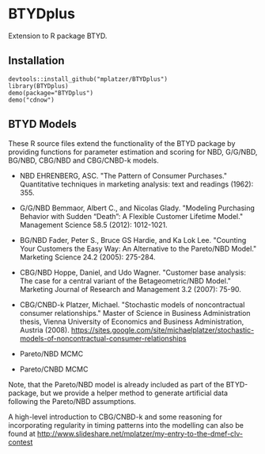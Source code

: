BTYDplus
========

Extension to R package BTYD.

Installation
------------

```
devtools::install_github("mplatzer/BTYDplus")
library(BTYDplus)
demo(package="BTYDplus")
demo("cdnow")
```

BTYD Models
-----------

These R source files extend the functionality of the BTYD package by providing functions for parameter estimation and scoring for NBD, G/G/NBD, BG/NBD, CBG/NBD and CBG/CNBD-k models.

* NBD
EHRENBERG, ASC. "The Pattern of Consumer Purchases." Quantitative techniques in marketing analysis: text and readings (1962): 355.

* G/G/NBD
Bemmaor, Albert C., and Nicolas Glady. "Modeling Purchasing Behavior with Sudden “Death”: A Flexible Customer Lifetime Model." Management Science 58.5 (2012): 1012-1021.

* BG/NBD
Fader, Peter S., Bruce GS Hardie, and Ka Lok Lee. "Counting Your Customers the Easy Way: An Alternative to the Pareto/NBD Model." Marketing Science 24.2 (2005): 275-284.

* CBG/NBD
Hoppe, Daniel, and Udo Wagner. "Customer base analysis: The case for a central variant of the Betageometric/NBD Model." Marketing Journal of Research and Management 3.2 (2007): 75-90.

* CBG/CNBD-k
Platzer, Michael. "Stochastic models of noncontractual consumer relationships." Master of Science in Business Administration thesis, Vienna University of Economics and Business Administration, Austria (2008).
https://sites.google.com/site/michaelplatzer/stochastic-models-of-noncontractual-consumer-relationships

* Pareto/NBD MCMC
* Pareto/CNBD MCMC

Note, that the Pareto/NBD model is already included as part of the BTYD-package, but we provide a helper method to generate artificial data following the Pareto/NBD assumptions.

A high-level introduction to CBG/CNBD-k and some reasoning for incorporating regularity in timing patterns into the modelling can also be found at http://www.slideshare.net/mplatzer/my-entry-to-the-dmef-clv-contest
